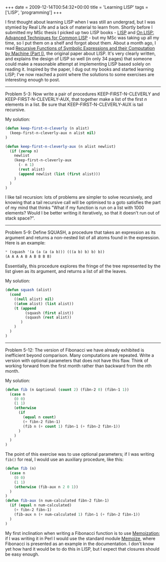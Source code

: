 +++
date = 2009-12-14T00:54:32+00:00
title = 'Learning LISP'
tags = ['LISP', 'programming']
+++

I first thought about learning LISP when I was still an undergrad, but I was
stymied by Real Life and a lack of material to learn from. Shortly before I
submitted my MSc thesis I picked up two LISP books -
[LISP](https://www.amazon.co.uk/LISP-Patrick-Winston/dp/0201083191/) and [On
LISP: Advanced Techniques for Common
LISP](https://www.amazon.co.uk/LISP-Advanced-Techniques-Common/dp/0130305529/) -
but my MSc was taking up all my time, so I put them on a shelf and forgot about
them. About a month ago, I read [Recursive Functions of Symbolic Expressions and
their Computation by Machine (Part
I)](http://jmc.stanford.edu/articles/recursive.html), the original paper about
LISP. It's very clearly written, and explains the design of LISP so well (in
only 34 pages) that someone could make a reasonable attempt at implementing LISP
based solely on reading it. Inspired by the paper, I dug out my books and
started learning LISP; I've now reached a point where the solutions to some
exercises are interesting enough to post.

---

Problem 5-3: Now write a pair of procedures KEEP-FIRST-N-CLEVERLY and
KEEP-FIRST-N-CLEVERLY-AUX, that together make a list of the first _n_ elements
in a list. Be sure that KEEP-FIRST-N-CLEVERLY-AUX is tail recursive.

My solution:

```lisp
(defun keep-first-n-cleverly (n alist)
  (keep-first-n-cleverly-aux n alist nil)
)

(defun keep-first-n-cleverly-aux (n alist newlist)
  (if (zerop n)
    newlist
    (keep-first-n-cleverly-aux
      (- n 1)
      (rest alist)
      (append newlist (list (first alist)))
    )
  )
)
```

I like tail recursion: lots of problems are simpler to solve recursively, and
knowing that a tail recursive call will be optimised to a goto satisfies the
part of my mind that thinks "What if my function is run on a list with 1000
elements? Would I be better writing it iteratively, so that it doesn't run out
of stack space?".

---

Problem 5-9: Define SQUASH, a procedure that takes an expression as its argument
and returns a non-nested list of all atoms found in the expression. Here is an
example:

```lisp
* (squash '(a (a (a (a b))) (((a b) b) b) b))
(A A A A B A B B B B)
```

Essentially, this procedure explores the fringe of the tree represented by the
list given as its argument, and returns a list of all the leaves.

My solution:

```lisp
(defun squash (alist)
  (cond
    ((null alist) nil)
    ((atom alist) (list alist))
    (t (append
         (squash (first alist))
         (squash (rest alist))
       )
    )
  )
)
```

---

Problem 5-12: The version of Fibonacci we have already exhibited is inefficient
beyond comparison. Many computations are repeated. Write a version with optional
parameters that does not have this flaw. Think of working forward from the first
month rather than backward from the <em>n</em>th month.

My solution:

```lisp
(defun fib (n &optional (count 2) (fibn-2 0) (fibn-1 1))
  (case n
    (0 0)
    (1 1)
    (otherwise
      (if
        (equal n count)
        (+ fibn-2 fibn-1)
        (fib n (+ count 1) fibn-1 (+ fibn-2 fibn-1))
      )
    )
  )
)
```

The point of this exercise was to use optional parameters; if I was writing
`fib()` for real, I would use an auxiliary procedure, like this:

```lisp
(defun fib (n)
  (case n
    (0 0)
    (1 1)
    (otherwise (fib-aux n 2 0 1))
  )
)
(defun fib-aux (n num-calculated fibn-2 fibn-1)
  (if (equal n num-calculated)
    (+ fibn-2 fibn-1)
    (fib-aux n (+ num-calculated 1) fibn-1 (+ fibn-2 fibn-1))
  )
)
```

My first inclination when writing a Fibonacci function is to use
[Memoization](https://en.wikipedia.org/wiki/Memoization); if I was writing it in
Perl I would use the standard module
[Memoize](https://metacpan.org/pod/release/MJD/Memoize-1.01/Memoize.pm), where
Fibonacci is presented as an example in the documentation. I don't know yet how
hard it would be to do this in LISP, but I expect that closures should be easy
enough.
